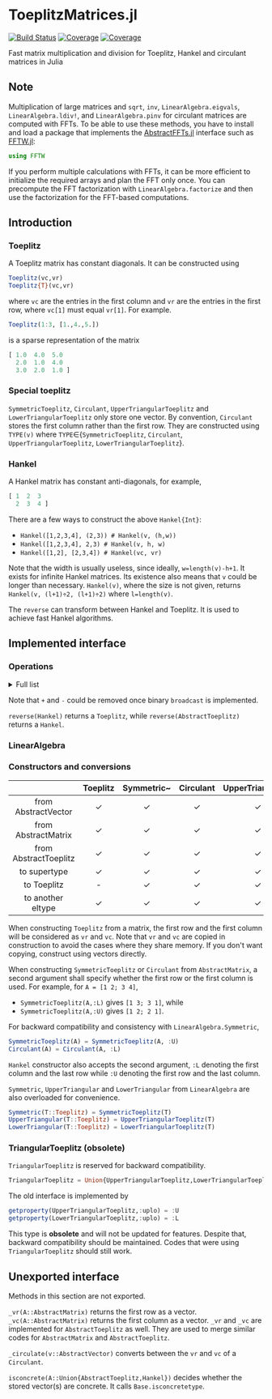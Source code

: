 ToeplitzMatrices.jl
===========

[![Build Status](https://github.com/JuliaLinearAlgebra/ToeplitzMatrices.jl/workflows/CI/badge.svg?branch=master)](https://github.com/JuliaLinearAlgebra/ToeplitzMatrices.jl/actions/workflows/CI.yml?query=branch%3Amaster)
[![Coverage](https://codecov.io/gh/JuliaLinearAlgebra/ToeplitzMatrices.jl/branch/master/graph/badge.svg)](https://codecov.io/gh/JuliaLinearAlgebra/ToeplitzMatrices.jl)
[![Coverage](https://coveralls.io/repos/github/JuliaLinearAlgebra/ToeplitzMatrices.jl/badge.svg?branch=master)](https://coveralls.io/github/JuliaLinearAlgebra/ToeplitzMatrices.jl?branch=master)

Fast matrix multiplication and division
for Toeplitz, Hankel and circulant matrices in Julia

## Note

Multiplication of large matrices and `sqrt`, `inv`, `LinearAlgebra.eigvals`,
`LinearAlgebra.ldiv!`, and `LinearAlgebra.pinv` for circulant matrices
are computed with FFTs.
To be able to use these methods, you have to install and load a package that implements
the [AbstractFFTs.jl](https://github.com/JuliaMath/AbstractFFTs.jl) interface such
as [FFTW.jl](https://github.com/JuliaMath/FFTW.jl):

```julia
using FFTW
```

If you perform multiple calculations with FFTs, it can be more efficient to
initialize the required arrays and plan the FFT only once. You can precompute
the FFT factorization with `LinearAlgebra.factorize` and then use the factorization
for the FFT-based computations.

## Introduction

### Toeplitz
A Toeplitz matrix has constant diagonals. It can be constructed using
```julia
Toeplitz(vc,vr)
Toeplitz{T}(vc,vr)
```
where `vc` are the entries in the first column and `vr` are the entries in the first row, where `vc[1]` must equal `vr[1]`. For example.
```julia
Toeplitz(1:3, [1.,4.,5.])
```
is a sparse representation of the matrix
```julia
[ 1.0  4.0  5.0
  2.0  1.0  4.0
  3.0  2.0  1.0 ]
```
### Special toeplitz
`SymmetricToeplitz`, `Circulant`, `UpperTriangularToeplitz` and `LowerTriangularToeplitz` only store one vector. By convention, `Circulant` stores the first column rather than the first row. They are constructed using `TYPE(v)` where `TYPE`∈{`SymmetricToeplitz`, `Circulant`, `UpperTriangularToeplitz`, `LowerTriangularToeplitz`}.

### Hankel
A Hankel matrix has constant anti-diagonals, for example,
```julia
[ 1  2  3
  2  3  4 ]
```
There are a few ways to construct the above `Hankel{Int}`:
- `Hankel([1,2,3,4], (2,3)) # Hankel(v, (h,w))`
- `Hankel([1,2,3,4], 2,3) # Hankel(v, h, w)`
- `Hankel([1,2], [2,3,4]) # Hankel(vc, vr)`

Note that the width is usually useless, since ideally, `w=length(v)-h+1`. It exists for infinite Hankel matrices. Its existence also means that `v` could be longer than necessary. `Hankel(v)`, where the size is not given, returns `Hankel(v, (l+1)÷2, (l+1)÷2)` where `l=length(v)`.

The `reverse` can transform between Hankel and Toeplitz. It is used to achieve fast Hankel algorithms.

## Implemented interface

### Operations

<details>
  <summary>Full list</summary>
  
- ✓ implemented
- ✗ error
- _ fall back to `Matrix`

||Toeplitz|Symmetric~|Circulant|UpperTriangular~|LowerTriangular~|Hankel|
|:-:|:-:|:-:|:-:|:-:|:-:|:-:|
|getindex|✓|✓|✓|✓|✓|✓|
|.vc|✓|✓|✓|✓|✓|✓|
|.vr|✓|✓|✓|✓|✓|✓|
|size|✓|✓|✓|✓|✓|✓|
|copy|✓|✓|✓|✓|✓|✓|
|similar|✓|✓|✓|✓|✓|✓|
|zero|✓|✓|✓|✓|✓|✓|
|fill!|✓|✗|✗|✗|✗|✓|
|transpose|✓|✓|✓|✓|✓|✓|
|adjoint|✓|✓|✓|✓|✓|✓|
|tril!|✓|✗|✗|✓|✓|✗|
|triu!|✓|✗|✗|✓|✓|✗|
|tril|✓|✓|✓|✓|✓|✗|
|triu|✓|✓|✓|✓|✓|✗|
|+|✓|✓|✓|✓|✓|✓|
|-|✓|✓|✓|✓|✓|✓|
|==|✓|✓|✓|✓|✓|✓|
|issymmetric|||||||
|istriu|||||||
|istril|||||||
|isone|||||||
|diag|✓|✓|✓|✓|✓|✓|
|copyto!|✓|✓|✓|✓|✓|✓|
|reverse|✓|✓|✓|✓|✓|✓|
|\_all|✓|✓|✓|✓|✓|✓|
|unary broadcast|✓|✓|✓|✓|✓|✓|
|number broadcast|✓|✓|✓|✓|✓|✓|
|broadcast!|||||||
  
</details>

Note that `+` and `-` could be removed once binary `broadcast` is implemented.

`reverse(Hankel)` returns a `Toeplitz`, while `reverse(AbstractToeplitz)` returns a `Hankel`.

### LinearAlgebra

### Constructors and conversions
||Toeplitz|Symmetric~|Circulant|UpperTriangular~|LowerTriangular~|Hankel|
|:-:|:-:|:-:|:-:|:-:|:-:|:-:|
|from AbstractVector|✓|✓|✓|✓|✓|✓|
|from AbstractMatrix|✓|✓|✓|✓|✓|✓|
|from AbstractToeplitz|✓|✓|✓|✓|✓|✗|
|to supertype|✓|✓|✓|✓|✓|✓|
|to Toeplitz|-|✓|✓|✓|✓|✗|
|to another eltype|✓|✓|✓|✓|✓|✓|

When constructing `Toeplitz` from a matrix, the first row and the first column will be considered as `vr` and `vc`. Note that `vr` and `vc` are copied in construction to avoid the cases where they share memory. If you don't want copying, construct using vectors directly.

When constructing `SymmetricToeplitz` or `Circulant` from `AbstractMatrix`, a second argument shall specify whether the first row or the first column is used. For example, for `A = [1 2; 3 4]`, 
- `SymmetricToeplitz(A,:L)` gives `[1 3; 3 1]`, while
- `SymmetricToeplitz(A,:U)` gives `[1 2; 2 1]`.

For backward compatibility and consistency with `LinearAlgebra.Symmetric`,
```julia
SymmetricToeplitz(A) = SymmetricToeplitz(A, :U)
Circulant(A) = Circulant(A, :L)
```
`Hankel` constructor also accepts the second argument, `:L` denoting the first column and the last row while `:U` denoting the first row and the last column.

`Symmetric`, `UpperTriangular` and `LowerTriangular` from `LinearAlgebra` are also overloaded for convenience.
```julia
Symmetric(T::Toeplitz) = SymmetricToeplitz(T)
UpperTriangular(T::Toeplitz) = UpperTriangularToeplitz(T)
LowerTriangular(T::Toeplitz) = LowerTriangularToeplitz(T)
```

### TriangularToeplitz (obsolete)
`TriangularToeplitz` is reserved for backward compatibility. 
```julia
TriangularToeplitz = Union{UpperTriangularToeplitz,LowerTriangularToeplitz}
```
The old interface is implemented by
```julia
getproperty(UpperTriangularToeplitz,:uplo) = :U
getproperty(LowerTriangularToeplitz,:uplo) = :L
```
This type is **obsolete** and will not be updated for features. Despite that, backward compatibility should be maintained. Codes that were using `TriangularToeplitz` should still work.

## Unexported interface
Methods in this section are not exported.

`_vr(A::AbstractMatrix)` returns the first row as a vector.
`_vc(A::AbstractMatrix)` returns the first column as a vector.
`_vr` and `_vc` are implemented for `AbstractToeplitz` as well. They are used to merge similar codes for `AbstractMatrix` and `AbstractToeplitz`.

`_circulate(v::AbstractVector)` converts between the `vr` and `vc` of a `Circulant`.

`isconcrete(A::Union{AbstractToeplitz,Hankel})` decides whether the stored vector(s) are concrete. It calls `Base.isconcretetype`.
